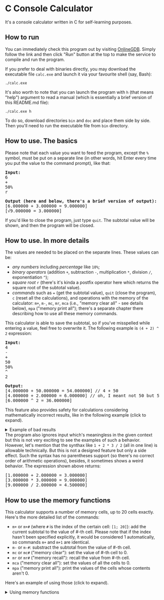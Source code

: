 # C Console Calculator
It's a console calculator written in C for self-learning purposes.

## How to run
You can immediately check this program out by visiting [OnlineGDB](https://onlinegdb.com/S1YYn1S5G). Simply follow the link and then click "Run" button at the top to make the service to compile and run the program.

If you prefer to deal with binaries directly, you may download the executable file ```calc.exe``` and launch it via your favourite shell (say, Bash):
```
./calc.exe
```
It's also worth to note that you can launch the program with ```h``` (that means "help") argument to read a manual (which is essentially a brief version of this README.md file):
```
./calc.exe h
```
To do so, download directories ```bin``` and ```doc``` and place them side by side. Then you'll need to run the executable file from ```bin``` directory.

## How to use. The basics
Please note that each value you want to feed the program, except the ```%``` symbol, must be put on a separate line (in other words, hit Enter every time you put the value to the command prompt), like that:
<pre>
<b>Input:</b>
6
+
50%
r
</pre>
<pre>
<b>Output (here and below, there's a brief version of output):</b>
[6.000000 + 3.000000 = 9.000000]
[&radic;9.000000 = 3.000000]
</pre>
If you'd like to close the program, just type <code>quit</code>. The subtotal value will be shown, and then the program will be closed.

## How to use. In more details
The values are needed to be placed on the separate lines. These values can be: 
* *any numbers* including *percentage* like ```10%```;
* *binary operators* (addition ```+```, subtraction ```-```, multiplication ```*```, division ```/```, exponentiation ```^```);
* *square root* ```r``` (there's it's kinda a postfix operator here which returns the square root of the subtotal value).
* *commands* such as ```=``` (get the subtotal value), ```quit``` (close the program), ```c``` (reset all the calculations), and operations with the memory of the calculator: ```m+```, ```m-```, ```mc```, ```mr```, ```mca``` (i.e., "memory clear all" - see details below), ```mpa``` ("memory print all"); there's a separate chapter there describing how to use all these memory commands.

This calculator is able to save the subtotal, so if you've misspelled while entering a value, feel free to overwrite it. The following example is ```(4 + 2) ^ 2``` expression:
<pre>
<b>Input:</b>
4
-
+
50
50%
^
2
</pre>
<pre>
<b>Output:</b>
[4.000000 + 50.000000 = 54.000000] // 4 + 50
[4.000000 + 2.000000 = 6.000000] // oh, I meant not 50 but 50%
[6.000000 ^ 2 = 36.000000]
</pre>
This feature also provides safety for calculations considering mathematically incorrect results, like in the following example (click to expand).
<details>
<summary>Example of bad results</summary>
<pre>
<b>Input:</b>
10
/
0
2
</pre>
<pre>
<b>Output:</b>
***
[10.000000 / 0.000000] Invalid operation!
Subtotal is: 10.000000
~~~
Invalid input: "0". Input's been withdrawn. Please:
1) enter different number to finish this expression, or
2) enter operator to make different expression with subtotal shown above.
***
[10.000000 / 2.000000 = 5.000000]
Subtotal is: 5.000000
***
</pre>
</details>
The program also ignores input which's meaningless in the given context but this is not very exciting to see the examples of such a behavior. However, let's mention that the synthax like <code>1 + 2 * 3 / 2</code> (all in one line) is allowable technically. But this is not a designed feature but only a side effect. Such the syntax has no parentheses support (so there's no correct order of arithmetic operations), besides, it sometimes shows a weird behavior. The expression shown above returns:
<pre>
[1.000000 + 2.000000 = 3.000000]
[3.000000 * 3.000000 = 9.000000]
[9.000000 / 2.000000 = 4.500000]
</pre>

## How to use the memory functions
This calculator supports a number of memory cells, up to 20 cells exactly. Here's the more detailed list of the commands:
* ```m+``` or ```m+#``` (where ```#``` is the index of the certain cell: ```[1; 20]```): add the current subtotal to the value of #-th cell. Please note that if the index hasn't been specified explicitly, it would be considered 1 automatically, so commands ```m+``` and ```m+1``` are identical.
* ```m-``` or ```m-#```: substract the subtotal from the value of #-th cell.
* ```mc``` or ```mc#``` ("memory clear"): set the value of #-th cell to 0.
* ```mr``` or ```mr#``` ("memory recall"): recall the value from #-th cell.
* ```mca``` ("memory clear all"): set the values of all the cells to 0.
* ```mpa``` ("memory print all"): print the values of the cells whose contents aren't 0.

Here's an example of using those (click to expand).
<details>
<summary>Using memory functions</summary>
<pre>
<b>Input:</b>
2
m+
m+2
m+2
mpa
^
mr2
/
mr
mca
=
</pre>
<pre>
<b>Output:</b>
Subtotal is: 2.000000
***
Memory cell #1 has: 2.000000 <b>// m+</b>
Memory cell #2 has: 2.000000 <b>// m+2</b>
Memory cell #2 has: 4.000000 <b>// m+2</b>
***
Memory cell #1 has: 2.000000 <b>// mpa</b>
Memory cell #2 has: 4.000000
***
[2.000000 ^ 4 = 16.000000] <b>// mr2</b>
Subtotal is: 16.000000 / Memory cell #1 has: 2.000000
***
[16.000000 / 2.000000 = 8.000000] <b>// mr</b>
Subtotal is: 8.000000 / Memory cell #1 has: 2.000000
***
All memory cells have 0. <b>// mca</b>
***
Subtotal is: 8.000000 <b>// =</b>
</pre>
</details>